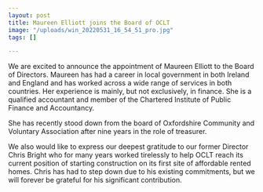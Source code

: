 ```yaml
---
layout: post
title: Maureen Elliott joins the Board of OCLT
image: "/uploads/win_20220531_16_54_51_pro.jpg"
tags: []

---
```

We are excited to announce the appointment of Maureen Elliott to the Board of Directors. Maureen has had a career in local government in both Ireland and England and has worked across a wide range of services in both countries. Her experience is mainly, but not exclusively, in finance. She is a qualified accountant and member of the Chartered Institute of Public Finance and Accountancy.

She has recently stood down from the board of Oxfordshire Community and Voluntary Association after nine years in the role of treasurer.

We also would like to express our deepest gratitude to our former Director Chris Bright who for many years worked tirelessly to help OCLT reach its current position of starting construction on its first site of affordable rented homes. Chris has had to step down due to his existing commitments, but we will forever be grateful for his significant contribution.